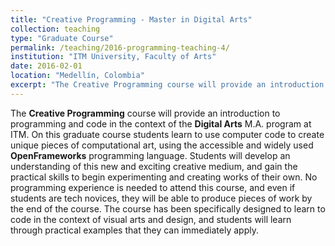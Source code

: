 ```yaml
---
title: "Creative Programming - Master in Digital Arts"
collection: teaching
type: "Graduate Course"
permalink: /teaching/2016-programming-teaching-4/
institution: "ITM University, Faculty of Arts"
date: 2016-02-01
location: "Medellín, Colombia"
excerpt: "The Creative Programming course will provide an introduction to programming and code in the context of the Digital Arts M.A. program at ITM."
---
```


The **Creative Programming** course will provide an introduction to programming and code in the context of the **Digital Arts** M.A. program at ITM. On this graduate course students learn to use computer code to create unique pieces of computational art, using the accessible and widely used **OpenFrameworks** programming language. Students will develop an understanding of this new and exciting creative medium, and gain the practical skills to begin experimenting and creating works of their own. No programming experience is needed to attend this course, and even if students are tech novices, they will be able to produce pieces of work by the end of the course. The course has been specifically designed to learn to code in the context of visual arts and design, and students will learn through practical examples that they can immediately apply.
